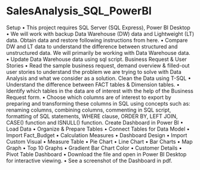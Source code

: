 <h1>SalesAnalysis_SQL_PowerBI</h1>
Setup
•	This project requires SQL Server (SQL Express), Power BI Desktop
•	We will work with backup Data Warehouse (DW) data and Lightweight (LT) data. Obtain data and restore following instructions from here.
•	Compare DW and LT data to understand the difference between structured and unstructured data. We will primarily be working with Data Warehouse data.
•	Update Data Warehouse data using sql script.
Business Request & User Stories
•	Read the sample business request, demand overview & filled-out user stories to understand the problem we are trying to solve with Data Analysis and what we consider as a solution.
Clean the Data using T-SQL
•	Understand the difference between FACT tables & Dimension tables.
•	Identify which tables in the data are of interest with the help of the Business Request form.
•	Choose which columns are of interest to export by preparing and transforming these columns in SQL using concepts such as: renaming columns, combining columns, commenting in SQL script, formatting of SQL statements, WHERE clause, ORDER BY, LEFT JOIN, CASE() function and ISNULL() function.
Create Dashboard in Power BI
•	Load Data
•	Organize & Prepare Tables
•	Connect Tables for Data Model
•	Import Fact_Budget
•	Calculation Measures
•	Dashboard Design
•	Import Custom Visual
•	Measure Table
•	Pie Chart
•	Line Chart
•	Bar Charts
•	Map Graph
•	Top 10 Graphs
•	Gradient Bar Chart Color
•	Customer Details
•	Pivot Table
Dashboard
•	Download the file and open in Power BI Desktop for interactive viewing.
•	See a screenshot of the Dashboard in pdf.


